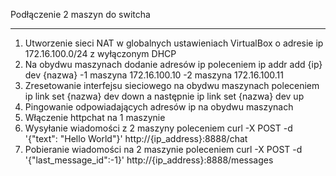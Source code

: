 Podłączenie 2 maszyn do switcha
*******************************

1. Utworzenie sieci NAT w globalnych ustawieniach VirtualBox o adresie ip 172.16.100.0/24 z wyłączonym DHCP
2. Na obydwu maszynach dodanie adresów ip poleceniem ip addr add {ip} dev {nazwa}
    -1 maszyna 172.16.100.10
    -2 maszyna 172.16.100.11
3. Zresetowanie interfejsu sieciowego na obydwu maszynach poleceniem ip link set {nazwa} dev down a następnie ip link set {nazwa} dev up
4. Pingowanie odpowiadających adresów ip na obydwu maszynach
5. Włączenie httpchat na 1 maszynie
6. Wysyłanie wiadomości z 2 maszyny poleceniem curl -X POST -d '{"text": "Hello World"}' http://{ip_address}:8888/chat
7. Pobieranie wiadomości na 2 maszynie poleceniem curl -X POST -d '{"last_message_id":-1}' http://{ip_address}:8888/messages
